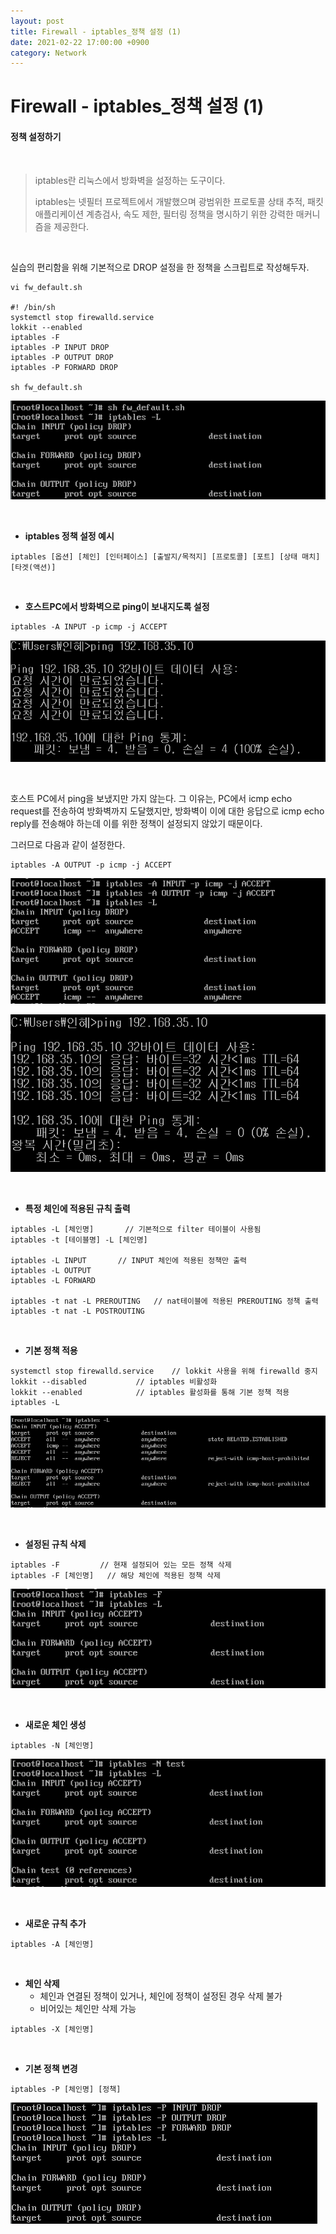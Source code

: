 ```yaml
---
layout: post
title: Firewall - iptables_정책 설정 (1)
date: 2021-02-22 17:00:00 +0900
category: Network
---
```



# Firewall - iptables_정책 설정 (1)

#### 정책 설정하기

<br/>

> iptables란 리눅스에서 방화벽을 설정하는 도구이다. 
>
> iptables는 넷필터 프로젝트에서 개발했으며 광범위한 프로토콜 상태 추적, 패킷 애플리케이션 계층검사, 속도 제한, 필터링 정책을 명시하기 위한 강력한 매커니즘을 제공한다.

<br/>

실습의 편리함을 위해 기본적으로 DROP 설정을 한 정책을 스크립트로 작성해두자.

```shell
vi fw_default.sh

#! /bin/sh
systemctl stop firewalld.service
lokkit --enabled
iptables -F
iptables -P INPUT DROP
iptables -P OUTPUT DROP
iptables -P FORWARD DROP

sh fw_default.sh
```

![iptables7_1](/public/img/iptables7_1.PNG)

<br/>

- **iptables 정책 설정 예시**

```shell
iptables [옵션] [체인] [인터페이스] [출발지/목적지] [프로토콜] [포트] [상태 매치] [타겟(액션)]
```

<br/>

- **호스트PC에서 방화벽으로 ping이 보내지도록 설정**

```shell
iptables -A INPUT -p icmp -j ACCEPT
```

![iptables7_2](/public/img/iptables7_2.PNG)

<br/>

호스트 PC에서 ping을 보냈지만 가지 않는다. 그 이유는, PC에서 icmp echo request를 전송하여 방화벽까지 도달했지만, 방화벽이 이에 대한 응답으로 icmp echo reply를 전송해야 하는데 이를 위한 정책이 설정되지 않았기 때문이다.

그러므로 다음과 같이 설정한다.

```shell
iptables -A OUTPUT -p icmp -j ACCEPT
```

![iptables7_3](/public/img/iptables7_3.PNG)

![iptables7_4](/public/img/iptables7_4.PNG)

<br/>

- **특정 체인에 적용된 규칙 출력**

```shell
iptables -L [체인명]		// 기본적으로 filter 테이블이 사용됨
iptables -t [테이블명] -L [체인명]

iptables -L INPUT		// INPUT 체인에 적용된 정책만 출력
iptables -L OUTPUT	
iptables -L FORWARD

iptables -t nat -L PREROUTING	// nat테이블에 적용된 PREROUTING 정책 출력
iptables -t nat -L POSTROUTING
```

<br/>

- **기본 정책 적용**

```shell
systemctl stop firewalld.service	// lokkit 사용을 위해 firewalld 중지
lokkit --disabled			// iptables 비활성화
lokkit --enabled			// iptables 활성화를 통해 기본 정책 적용
iptables -L
```

![iptables6_1](/public/img/iptables6_1.PNG)

<br/>

-  **설정된 규칙 삭제**

```shell
iptables -F 		// 현재 설정되어 있는 모든 정책 삭제
iptables -F [체인명]	// 해당 체인에 적용된 정책 삭제
```

![iptables6_2](/public/img/iptables6_2.PNG)

<br/>

- **새로운 체인 생성**

```shell
iptables -N [체인명]
```

![iptables6_3](/public/img/iptables6_3.PNG)

<br/>

- **새로운 규칙 추가**

```shell
iptables -A [체인명]
```

<br/>

- **체인 삭제**
  - 체인과 연결된 정책이 있거나, 체인에 정책이 설정된 경우 삭제 불가
  - 비어있는 체인만 삭제 가능

```shell
iptables -X [체인명]
```

<br/>

- **기본 정책 변경**

```shell
iptables -P [체인명] [정책]
```

![iptables6_4](/public/img/iptables6_4.PNG)
